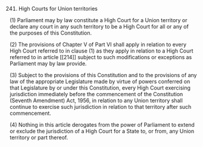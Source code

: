 241. High Courts for Union territories

(1) Parliament may by law constitute a High Court for a Union territory or declare any court in any such territory to be a High Court for all or any of the purposes of this Constitution.

(2) The provisions of Chapter V of Part VI shall apply in relation to every High Court referred to in clause (1) as they apply in relation to a High Court referred to in article [[214]] subject to such modifications or exceptions as Parliament may by law provide.

(3) Subject to the provisions of this Constitution and to the provisions of any law of the appropriate Legislature made by virtue of powers conferred on that Legislature by or under this Constitution, every High Court exercising jurisdiction immediately before the commencement of the Constitution (Seventh Amendment) Act, 1956, in relation to any Union territory shall continue to exercise such jurisdiction in relation to that territory after such commencement.

(4) Nothing in this article derogates from the power of Parliament to extend or exclude the jurisdiction of a High Court for a State to, or from, any Union territory or part thereof.

